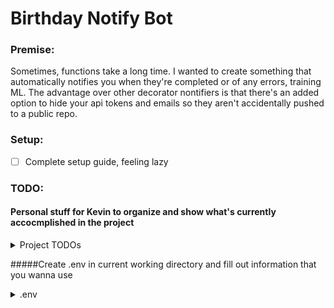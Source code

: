 # Birthday Notify Bot
### **Premise:**
Sometimes, functions take a long time. I wanted to create something that automatically notifies you when they're completed or of any errors, training ML. The advantage over other decorator nontifiers is that there's an added option to hide your api tokens and emails so they aren't accidentally pushed to a public repo. 

### **Setup:**
- [ ]  Complete setup guide, feeling lazy

### **TODO:**
#### Personal stuff for Kevin to organize and show what's currently accocmplished in the project
<details>
<summary>Project TODOs</summary>
<br>

**Admin stuff/documentation**
- [ ]  Complete ReadMe
- [x]  Remove my environment variables
- [ ]  Document environment variables
- [ ]  Write some tests

**Code stuff**
- [x] Add support for texts
- [x] Add support for slack
- [x] Add Default notify
- [x] Add ENV variable support
- [x] Use user email to search for slackID
- [x] Add generic decorator support
- [X] Add arguments to decorator support so you can specify keyword arguments like "(email={email}, token={token})"
- [X] Add .env support
- [X] Write Tests
- [X] Add logger support
- [ ] GitHub acttion auto deploymentt
- [ ] Add Microsoft teams
- [ ] Add Some other 
</br>
</details>

#####Create .env in current working directory and fill out information that you wanna use

<details>
<summary>.env</summary>

<embed src="https://github.com/kevinfjiang/FuncNotify/blob/master/template.env">

</details>